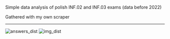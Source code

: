 Simple data analysis of polish INF.02 and INF.03 exams
(data before 2022)

Gathered with my own scraper

---------------------------

![answers_dist](https://github.com/kacper-daniel/egzamin-project/assets/34597446/f743a0c9-0956-4075-a49a-0620a57d2d43)
![img_dist](https://github.com/kacper-daniel/egzamin-project/assets/34597446/9c3d372a-6f07-4c2f-9d16-0b39ff3b86f3)
